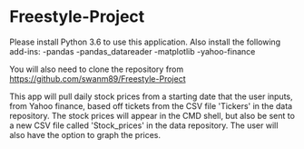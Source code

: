 # Freestyle-Project

Please install Python 3.6 to use this application.
Also install the following add-ins:
-pandas
-pandas_datareader
-matplotlib
-yahoo-finance

You will also need to clone the repository from https://github.com/swanm89/Freestyle-Project

This app will pull daily stock prices from a starting date that the user inputs, from Yahoo finance, based off tickets from the CSV file 'Tickers' in the data repository. The stock prices will appear in the CMD shell, but also be sent to a new CSV file called 'Stock_prices' in the data repository. The user will also have the option to graph the prices.   
